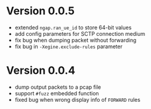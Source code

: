 # Version 0.0.5
- extended `ngap.ran_ue_id` to store 64-bit values
- add config parameters for SCTP connection medium
- fix bug when dumping packet without forwarding
- fix bug in `-Xegine.exclude-rules` parameter

# Version 0.0.4
- dump output packets to a pcap file
- support `#fuzz` embedded function
- fixed bug when wrong display info of `FORWARD` rules